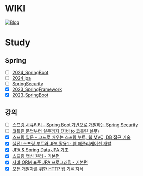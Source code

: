 # WIKI
[![Blog](https://img.shields.io/badge/Blog-https://gimeast.tistory.com/-green.svg)](https://gimeast.tistory.com/)

# Study

## Spring
* [ ] [2024_SpringBoot](https://github.com/gimeast/2024_springboot)
* [ ] [2024 jpa](https://github.com/gimeast/2024_jpa)
* [ ] [SpringSecurity](https://github.com/gimeast/springsecurity_in_action)
* [x] [2023_SpringFramework](https://github.com/gimeast/2023_springFW)
* [x] [2023_SpringBoot](https://github.com/gimeast/2023_springboot)

## 강의
* [ ] [스프링 시큐리티 - Spring Boot 기반으로 개발하는 Spring Security](https://www.inflearn.com/course/%EC%BD%94%EC%96%B4-%EC%8A%A4%ED%94%84%EB%A7%81-%EC%8B%9C%ED%81%90%EB%A6%AC%ED%8B%B0)
* [ ] [코틀린 문법부터 실무까지 (자바 to 코틀린 실무)](https://www.inflearn.com/course/%EC%BD%94%ED%8B%80%EB%A6%B0-%EB%AC%B8%EB%B2%95-%EC%8B%A4%EB%AC%B4-%EC%9E%90%EB%B0%94to%EC%BD%94%ED%8B%80%EB%A6%B0)
* [x] [스프링 입문 - 코드로 배우는 스프링 부트, 웹 MVC, DB 접근 기술](https://www.inflearn.com/course/%EC%8A%A4%ED%94%84%EB%A7%81-%EC%9E%85%EB%AC%B8-%EC%8A%A4%ED%94%84%EB%A7%81%EB%B6%80%ED%8A%B8)
* [x] [실전! 스프링 부트와 JPA 활용1 - 웹 애플리케이션 개발](https://www.inflearn.com/course/%EC%8A%A4%ED%94%84%EB%A7%81%EB%B6%80%ED%8A%B8-JPA-%ED%99%9C%EC%9A%A9-1)
* [x] [JPA & Spring Data JPA 기초](https://www.inflearn.com/course/jpa-spring-data-%EA%B8%B0%EC%B4%88)
* [x] [스프링 핵심 원리 - 기본편](https://www.inflearn.com/course/%EC%8A%A4%ED%94%84%EB%A7%81-%ED%95%B5%EC%8B%AC-%EC%9B%90%EB%A6%AC-%EA%B8%B0%EB%B3%B8%ED%8E%B8/dashboard)
* [x] [자바 ORM 표준 JPA 프로그래밍 - 기본편](https://www.inflearn.com/course/ORM-JPA-Basic/dashboard)
* [x] [모든 개발자를 위한 HTTP 웹 기본 지식](https://www.inflearn.com/course/http-%EC%9B%B9-%EB%84%A4%ED%8A%B8%EC%9B%8C%ED%81%AC/dashboard)
